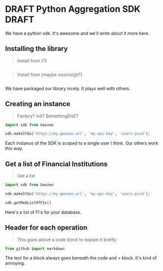 # DRAFT Python Aggregation SDK DRAFT

We have a python sdk. It's awesome and we'll write about it more here.

## Installing the library

> Install from {?}

```shell
```

> Install from {maybe source/git?}

```shell
```

We have packaged our library nicely. It plays well with others.

## Creating an instance

> Factory? Init? SomethingElsE?

```python
import sdk from Geezeo

sdk.makeItGo('https://my.geezeo.url', 'my-api-key', 'users-pcid');

```

Each instance of the SDK is scoped to a single user I think. Our others work this way.


## Get a list of Financial Institutions

> Get a list

```python
import sdk from Geezeo

sdk.makeItGo('https://my.geezeo.url', 'my-api-key', 'users-pcid');

sdk.getMeAListOfFIs()

```

Here's a list of FI's for your database.

## Header for each operation

> This goes above a code block to explain it breifly

```python
from github import markdown
```

The text for a block always goes beneath the code and > block. It's kind of annoying. 
